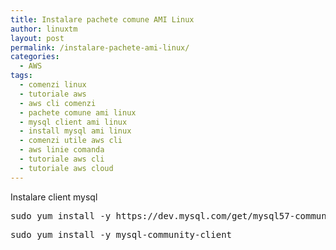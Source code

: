 ```yaml
---
title: Instalare pachete comune AMI Linux
author: linuxtm
layout: post
permalink: /instalare-pachete-ami-linux/
categories:
  - AWS
tags:
  - comenzi linux
  - tutoriale aws
  - aws cli comenzi
  - pachete comune ami linux
  - mysql client ami linux
  - install mysql ami linux
  - comenzi utile aws cli
  - aws linie comanda
  - tutoriale aws cli
  - tutoriale aws cloud
---
```


Instalare client mysql
<pre>sudo yum install -y https://dev.mysql.com/get/mysql57-community-release-el7-11.noarch.rpm</pre>
<pre>sudo yum install -y mysql-community-client</pre>
